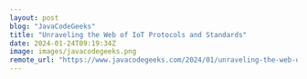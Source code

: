 ```yaml
---
layout: post
blog: "JavaCodeGeeks"
title: "Unraveling the Web of IoT Protocols and Standards"
date: 2024-01-24T09:19:34Z
image: images/javacodegeeks.png
remote_url: "https://www.javacodegeeks.com/2024/01/unraveling-the-web-of-iot-protocols-and-standards.html"
---
```

